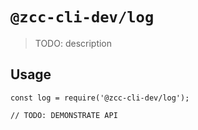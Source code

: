 # `@zcc-cli-dev/log`

> TODO: description

## Usage

```
const log = require('@zcc-cli-dev/log');

// TODO: DEMONSTRATE API
```

